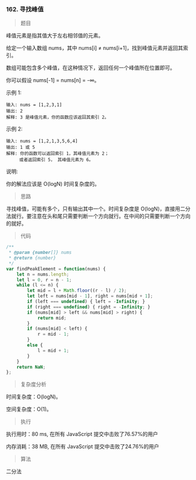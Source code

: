 ### 162. 寻找峰值

> 题目

峰值元素是指其值大于左右相邻值的元素。

给定一个输入数组 nums，其中 nums[i] ≠ nums[i+1]，找到峰值元素并返回其索引。

数组可能包含多个峰值，在这种情况下，返回任何一个峰值所在位置即可。

你可以假设 nums[-1] = nums[n] = -∞。

示例 1:
```
输入: nums = [1,2,3,1]
输出: 2
解释: 3 是峰值元素，你的函数应该返回其索引 2。
```

示例 2:
```
输入: nums = [1,2,1,3,5,6,4]
输出: 1 或 5 
解释: 你的函数可以返回索引 1，其峰值元素为 2；
     或者返回索引 5， 其峰值元素为 6。
```

说明:

你的解法应该是 O(logN) 时间复杂度的。

> 思路

寻找峰值，可能有多个，只有输出其中一个。时间复杂度是 O(logN)，直接用二分法就行。要注意在头和尾只需要判断一个方向就行。在中间的只需要判断一个方向的就好。

> 代码

```js
/**
 * @param {number[]} nums
 * @return {number}
 */
var findPeakElement = function(nums) {
    let n = nums.length;
    let l = 0, r = n - 1;
    while (l <= n) {
        let mid = l + Math.floor((r - l) / 2);
        let left = nums[mid - 1], right = nums[mid + 1];
        if (left === undefined) { left = -Infinity; }
        if (right === undefined) { right = -Infinity; }
        if (nums[mid] > left && nums[mid] > right) {
            return mid;
        }
        if (nums[mid] < left) {
            r = mid - 1;
        }
        else {
            l = mid + 1;
        }
    }
    return NaN;
};
```

> 复杂度分析

时间复杂度：O(logN)。

空间复杂度：O(1)。

> 执行

执行用时：80 ms, 在所有 JavaScript 提交中击败了76.57%的用户

内存消耗：38 MB, 在所有 JavaScript 提交中击败了24.76%的用户

> 算法

二分法